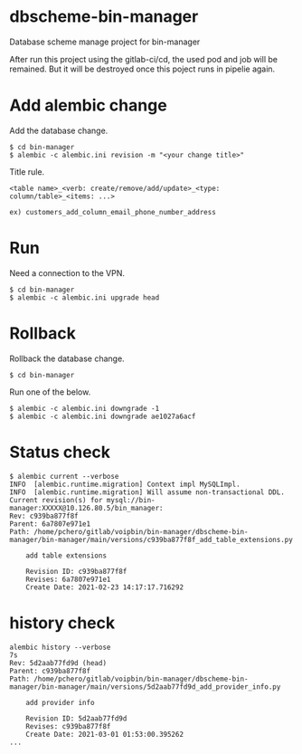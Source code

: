 # dbscheme-bin-manager

Database scheme manage project for bin-manager

After run this project using the gitlab-ci/cd, the used pod and job will be remained. But it will be destroyed once this poject runs in pipelie again.

# Add alembic change
Add the database change.

```
$ cd bin-manager
$ alembic -c alembic.ini revision -m "<your change title>"
```

Title rule.
```
<table name>_<verb: create/remove/add/update>_<type: column/table>_<items: ...>

ex) customers_add_column_email_phone_number_address
```


# Run
Need a connection to the VPN.

```
$ cd bin-manager
$ alembic -c alembic.ini upgrade head
```

# Rollback
Rollback the database change.

```
$ cd bin-manager
```

Run one of the below.
```
$ alembic -c alembic.ini downgrade -1
$ alembic -c alembic.ini downgrade ae1027a6acf
```

# Status check
```
$ alembic current --verbose
INFO  [alembic.runtime.migration] Context impl MySQLImpl.
INFO  [alembic.runtime.migration] Will assume non-transactional DDL.
Current revision(s) for mysql://bin-manager:XXXXX@10.126.80.5/bin_manager:
Rev: c939ba877f8f
Parent: 6a7807e971e1
Path: /home/pchero/gitlab/voipbin/bin-manager/dbscheme-bin-manager/bin-manager/main/versions/c939ba877f8f_add_table_extensions.py

    add table extensions

    Revision ID: c939ba877f8f
    Revises: 6a7807e971e1
    Create Date: 2021-02-23 14:17:17.716292
```

# history check
```
alembic history --verbose                                                                   7s
Rev: 5d2aab77fd9d (head)
Parent: c939ba877f8f
Path: /home/pchero/gitlab/voipbin/bin-manager/dbscheme-bin-manager/bin-manager/main/versions/5d2aab77fd9d_add_provider_info.py

    add provider info

    Revision ID: 5d2aab77fd9d
    Revises: c939ba877f8f
    Create Date: 2021-03-01 01:53:00.395262
...
```

